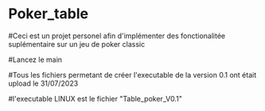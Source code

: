 # Poker_table

#Ceci est un projet personel afin d'implémenter des fonctionalitée suplémentaire sur un jeu de poker classic

#Lancez le main

#Tous les fichiers permetant de créer l'executable de la version 0.1 ont était upload le 31/07/2023 

#l'executable LINUX est le fichier "Table_poker_V0.1"
